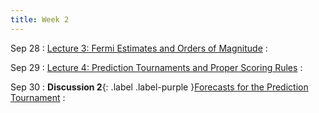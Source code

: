 ```yaml
---
title: Week 2
---
```


Sep 28
: [Lecture 3: Fermi Estimates and Orders of Magnitude](#)
  :

Sep 29
: [Lecture 4: Prediction Tournaments and Proper Scoring Rules](#)
  :

Sep 30
: **Discussion 2**{: .label .label-purple }[Forecasts for the Prediction Tournament](#)
  :